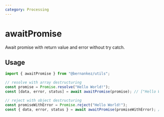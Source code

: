 ```yaml
---
category: Processing
---
```


# awaitPromise

Await promise with return value and error without try catch.

## Usage

```ts
import { awaitPromise } from "@bernankez/utils";

// resolve with array destructuring
const promise = Promise.resolve("Hello World!");
const [data, error, status] = await awaitPromise(promise); // ["Hello World!", null, "fulfilled"]

// reject with object destructuring
const promiseWithError = Promise.reject("Hello World!");
const { data, error, status } = await awaitPromise(promiseWithError); // { data: null, error: "Hello World!", status: "rejected" }
```